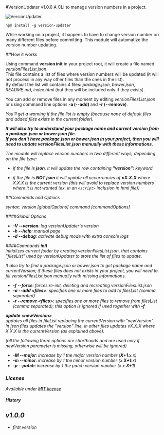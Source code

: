 #VersionUpdater v1.0.0
A CLI to manage version numbers in a project.

![VersionUpdater](http://144.76.103.88/webforge_static/appLogos/versionUpdaterLogo.png)

    npm install -g version-updater

While working on a project, it happens to have to change version number on many different files before committing.
This module will automatize the version number updating.

##How it works

Using command <b>version init</b> in your project root, it will create a file named <i>versionFilesList.json</i>.<br>
This file contains a list of files where version numbers will be updated (it will not process in any way other files than the ones in the list).<br>
By default the list will contains 4 files: <i>package.json</i>, <i>bower.json</i>, <i>README.md</i>, <i>index.html</i> (but they will be included only if they exists).

You can add or remove files in any moment by editing <i>versionFilesList.json</i> or using command line options <b>-a (--add)</b> and <b>-r (--remove)</b>.

<i>You'll get a warning if the file list is empty (because none of default files and added files exists in the current folder).

<b>It will also try to understand your package name and current version from a <i>package.json</i> or <i>bower.json</i> file.<br>
If you don't have <i>package.json</i> or <i>bower.json</i> in your project, then you will need to update <i>versionFilesList.json</i> manually with these informations.</b>

The module will replace version numbers in two different ways, depending on the file type:

- if the file is <b>json</b>, it will update the row containing <b>"version":</b> keyword

- if the file is <b> NOT json</b> it will update all occurrencies of <b>vX.X.X</b> where X.X.X is the current version (this will avoid to replace version numbers where it is not wanted (ex. in an <i>```<script>```</i> inclusion in html file))

##Commands and Options

syntax: <i>version [globalOptions] command [commandOptions]

####Global Options
- <b>-V --version</b>: log versionUpdater's version
- <b>-h --help</b>: manual page
- <b>-d --debug</b>: activate debug mode with extra console logs

####Commands
<b>init</b><br>
initializes current folder by creating <i>versionFilesList.json</i>, that contains "filesList" used by versionUpdater to store the list of files to update.

It also try to find a <i>package.json</i> or <i>bower.json</i> to get package name and currentVersion; if these files does not exists in your project, you will need to fill <i>versionFilesList.json</i> manually with missing informations.

- <b>-f --force</b>: forces re-init, deleting and recreating <i>versionFilesList.json</i>
- <b>-a --add &lt;files&gt;</b>: specifies one or more files to add to filesList (comma separated)
- <b>-r --remove &lt;files&gt;</b>: specifies one or more files to remove from filesList (comma separated); this option is ignored if used together with <b>-f</b>


<b>update &lt;newVersion&gt;</b><br>
updates all files in fileList replacing the currentVersion with "newVersion".
In json files updates the <i>"version"</i> line, in other files updates vX.X.X where X.X.X is the currentVersion (as explained above).

(all the following three options are shorthands and are used only if <i>newVersion</i> parameter is missing, otherwise will be ignored)

- <b>-M --major</b>: increase by 1 the major version number (<b>X+1</b>.x.x)
- <b>-m --minor</b>: increase by 1 the minor version number (x.<b>X+1</b>.x)
- <b>-p --patch</b>: increase by 1 the patch version number (x.x.<b>X+1</b>)



### License
Available under <a href="http://opensource.org/licenses/MIT" target="_blank">MIT license</a>


##### History
v1.0.0
------
- first version
